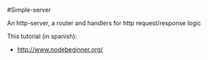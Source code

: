 #Simple-server

An http-server, a router and handlers for http request/response logic

This tutorial (in spanish):
* http://www.nodebeginner.org/

